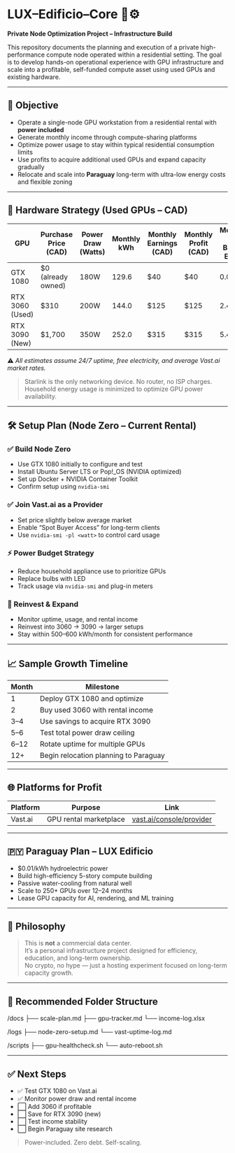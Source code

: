 # LUX–Edificio–Core 🏢⚙️

**Private Node Optimization Project – Infrastructure Build**

This repository documents the planning and execution of a private high-performance compute node operated within a residential setting. The goal is to develop hands-on operational experience with GPU infrastructure and scale into a profitable, self-funded compute asset using used GPUs and existing hardware.

---

## 🎯 Objective

- Operate a single-node GPU workstation from a residential rental with **power included**
- Generate monthly income through compute-sharing platforms
- Optimize power usage to stay within typical residential consumption limits
- Use profits to acquire additional used GPUs and expand capacity gradually
- Relocate and scale into **Paraguay** long-term with ultra-low energy costs and flexible zoning

---

## 🧰 Hardware Strategy (Used GPUs – CAD)

| GPU            | Purchase Price (CAD) | Power Draw (Watts) | Monthly kWh | Monthly Earnings (CAD) | Monthly Profit (CAD) | Months to Break Even |
|----------------|----------------------|---------------------|-------------|--------------------------|------------------------|------------------------|
| GTX 1080       | $0 (already owned)   | 180W                | 129.6       | $40                      | $40                    | 0.00                   |
| RTX 3060 (Used)| $310                 | 200W                | 144.0       | $125                     | $125                   | 2.48                   |
| RTX 3090 (New) | $1,700               | 350W                | 252.0       | $315                     | $315                   | 5.40                   |

⚠️ *All estimates assume 24/7 uptime, free electricity, and average Vast.ai market rates.*

> Starlink is the only networking device. No router, no ISP charges. Household energy usage is minimized to optimize GPU power availability.

---

## 🛠️ Setup Plan (Node Zero – Current Rental)

### ✅ Build Node Zero

- Use GTX 1080 initially to configure and test
- Install Ubuntu Server LTS or Pop!_OS (NVIDIA optimized)
- Set up Docker + NVIDIA Container Toolkit
- Confirm setup using `nvidia-smi`

### ✅ Join Vast.ai as a Provider

- Set price slightly below average market
- Enable “Spot Buyer Access” for long-term clients
- Use `nvidia-smi -pl <watt>` to control card usage

### ⚡ Power Budget Strategy

- Reduce household appliance use to prioritize GPUs
- Replace bulbs with LED
- Track usage via `nvidia-smi` and plug-in meters

### 🔁 Reinvest & Expand

- Monitor uptime, usage, and rental income
- Reinvest into 3060 → 3090 → larger setups
- Stay within 500–600 kWh/month for consistent performance

---

## 📈 Sample Growth Timeline

| Month | Milestone                            |
|--------|--------------------------------------|
| 1      | Deploy GTX 1080 and optimize         |
| 2      | Buy used 3060 with rental income     |
| 3–4    | Use savings to acquire RTX 3090      |
| 5–6    | Test total power draw ceiling        |
| 6–12   | Rotate uptime for multiple GPUs      |
| 12+    | Begin relocation planning to Paraguay|

---

## 🌐 Platforms for Profit

| Platform | Purpose               | Link                                      |
|----------|------------------------|-------------------------------------------|
| Vast.ai  | GPU rental marketplace | [vast.ai/console/provider](https://vast.ai/console/provider/) |

---

## 🇵🇾 Paraguay Plan – LUX Edificio

- $0.01/kWh hydroelectric power
- Build high-efficiency 5-story compute building
- Passive water-cooling from natural well
- Scale to 250+ GPUs over 12–24 months
- Lease GPU capacity for AI, rendering, and ML training

---

## 🧠 Philosophy

> This is **not** a commercial data center.  
> It’s a personal infrastructure project designed for efficiency, education, and long-term ownership.  
> No crypto, no hype — just a hosting experiment focused on long-term capacity growth.

---
## 📂 Recommended Folder Structure
/docs
├── scale-plan.md
├── gpu-tracker.md
└── income-log.xlsx

/logs
├── node-zero-setup.md
└── vast-uptime-log.md

/scripts
├── gpu-healthcheck.sh
└── auto-reboot.sh

---

## ✅ Next Steps

- ✅ Test GTX 1080 on Vast.ai  
- ✅ Monitor power draw and rental income  
- ⬜ Add 3060 if profitable  
- ⬜ Save for RTX 3090 (new)  
- ⬜ Test income stability  
- ⬜ Begin Paraguay site research  

> Power-included. Zero debt. Self-scaling.
